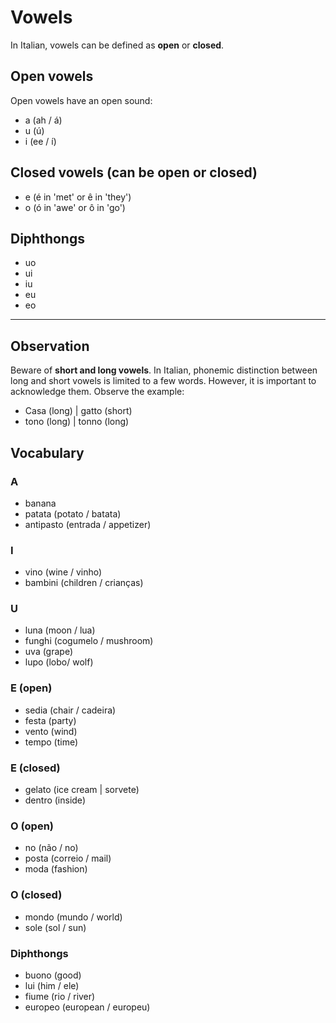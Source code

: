 # Vowels

In Italian, vowels can be defined as **open** or **closed**.

## Open vowels

Open vowels have an open sound: 

* a (ah / á)
* u (ú)
* i (ee / í)

## Closed vowels (can be open or closed)

* e (é in 'met' or ê in 'they')
* o (ó in 'awe' or ô in 'go')

## Diphthongs

* uo
* ui
* iu
* eu
* eo

---

## Observation

Beware of **short and long vowels**. In Italian, phonemic distinction between long and short vowels is limited to a few words. However, it is important to acknowledge them. Observe the example:

* Casa (long) | gatto (short)
* tono (long) | tonno (long)

## Vocabulary

### A

* banana 
* patata (potato / batata)
* antipasto (entrada / appetizer)

### I

* vino (wine / vinho)
* bambini (children / crianças)

### U

* luna (moon / lua)
* funghi (cogumelo / mushroom)
* uva (grape)
* lupo (lobo/ wolf)

### E (open)

* sedia (chair / cadeira)
* festa (party)
* vento (wind)
* tempo (time)

### E (closed)

* gelato (ice cream | sorvete)
* dentro (inside)

### O (open)

* no (não / no)
* posta (correio / mail)
* moda (fashion)

### O (closed)

* mondo (mundo / world)
* sole (sol / sun)

### Diphthongs

* buono (good)
* lui (him / ele)
* fiume (rio / river)
* europeo (european / europeu)


